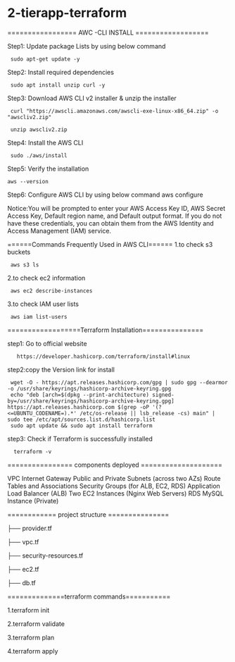 # 2-tierapp-terraform

================= AWC -CLI INSTALL ==================

Step1: Update package Lists by using below command
     
	 sudo apt-get update -y 

Step2: Install required dependencies
     
	 sudo apt install unzip curl -y

Step3: Download AWS CLI v2 installer & unzip the installer  
     
	 curl "https://awscli.amazonaws.com/awscli-exe-linux-x86_64.zip" -o "awscliv2.zip"
 
     unzip awscliv2.zip

Step4: Install the AWS CLI
     
	 sudo ./aws/install

Step5: Verify the installation
    
	aws --version 

Step6: Configure AWS CLI by using below command
     aws configure 

Notice:You will be prompted to enter your AWS Access Key ID, AWS Secret Access Key, Default region name, and Default output format. If you do not have these credentials, you can obtain them from the AWS Identity and Access Management (IAM) service.

======Commands Frequently Used in AWS CLI======
1.to check s3 buckets
     
	 aws s3 ls

2.to check ec2 information
     
	 aws ec2 describe-instances  

3.to check IAM user lists
     
	 aws iam list-users

==================Terraform Installation===============

step1: Go to official website
     
       https://developer.hashicorp.com/terraform/install#linux 

step2:copy the Version link for install 
     
     wget -O - https://apt.releases.hashicorp.com/gpg | sudo gpg --dearmor -o /usr/share/keyrings/hashicorp-archive-keyring.gpg
     echo "deb [arch=$(dpkg --print-architecture) signed-by=/usr/share/keyrings/hashicorp-archive-keyring.gpg] https://apt.releases.hashicorp.com $(grep -oP '(?<=UBUNTU_CODENAME=).*' /etc/os-release || lsb_release -cs) main" | sudo tee /etc/apt/sources.list.d/hashicorp.list
     sudo apt update && sudo apt install terraform  
	 
step3: Check if Terraform is successfully installed
     
	  terraform -v 
================ components deployed ====================

VPC
Internet Gateway
Public and Private Subnets (across two AZs)
Route Tables and Associations
Security Groups (for ALB, EC2, RDS)
Application Load Balancer (ALB)
Two EC2 Instances (Nginx Web Servers)
RDS MySQL Instance (Private)

============ project structure ===============

├── provider.tf

├── vpc.tf

├── security-resources.tf

├── ec2.tf

├── db.tf

==============terraform commands===========

1.terraform init

2.terraform validate

3.terraform plan

4.terraform apply
